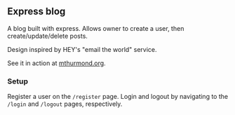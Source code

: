 ## Express blog
A blog built with express. Allows owner to create a user, then create/update/delete posts. 

Design inspired by HEY's "email the world" service.

See it in action at [mthurmond.org](https://www.mthurmond.org/).

### Setup

Register a user on the `/register` page. Login and logout by navigating to the `/login` and `/logout` pages, respectively.